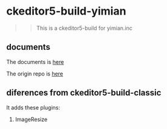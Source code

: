 # ckeditor5-build-yimian

>> This is a ckeditor5-build for yimian.inc

## documents

The documents is [here](https://ckeditor.com/docs/ckeditor5/latest/builds/guides/development/custom-builds.html)

The origin repo is [here](https://github.com/ckeditor/ckeditor5-build-classic)

## diferences from ckeditor5-build-classic

It adds these plugins:

1. ImageResize

